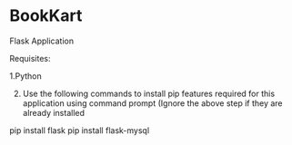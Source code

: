 # BookKart
Flask Application

Requisites:

1.Python

2. Use the following commands to install pip features required for this application using command prompt
(Ignore the above step if they are already installed
  
  pip install flask
  pip install flask-mysql
  
